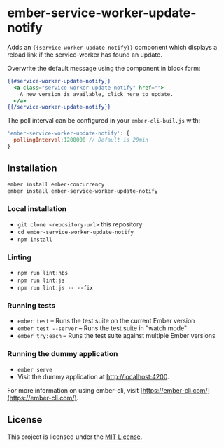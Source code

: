 # ember-service-worker-update-notify

Adds an `{{service-worker-update-notify}}` component which displays
a reload link if the service-worker has found an update.

Overwrite the default message using the component in block form:

```handlebars
{{#service-worker-update-notify}}
  <a class="service-worker-update-notify" href="">
    A new version is available, click here to update.
  </a>
{{/service-worker-update-notify}}
```

The poll interval can be configured in your `ember-cli-buil.js` with:
```js
'ember-service-worker-update-notify': {
  pollingInterval:1200000 // Default is 20min
}
```

## Installation

```bash
ember install ember-concurrency
ember install ember-service-worker-update-notify
```

### Local installation

- `git clone <repository-url>` this repository
- `cd ember-service-worker-update-notify`
- `npm install`

### Linting

- `npm run lint:hbs`
- `npm run lint:js`
- `npm run lint:js -- --fix`

### Running tests

- `ember test` – Runs the test suite on the current Ember version
- `ember test --server` – Runs the test suite in "watch mode"
- `ember try:each` – Runs the test suite against multiple Ember versions

### Running the dummy application

- `ember serve`
- Visit the dummy application at [http://localhost:4200](http://localhost:4200).

For more information on using ember-cli, visit [https://ember-cli.com/](https://ember-cli.com/).

## License

This project is licensed under the [MIT License](LICENSE.md).
